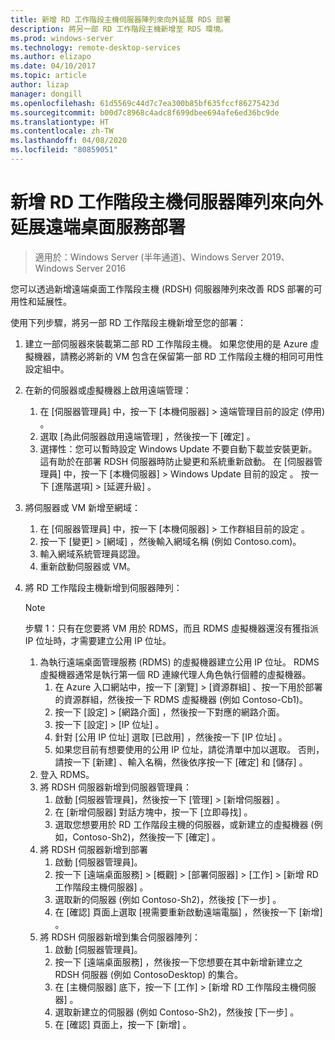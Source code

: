 ```yaml
---
title: 新增 RD 工作階段主機伺服器陣列來向外延展 RDS 部署
description: 將另一部 RD 工作階段主機新增至 RDS 環境。
ms.prod: windows-server
ms.technology: remote-desktop-services
ms.author: elizapo
ms.date: 04/10/2017
ms.topic: article
author: lizap
manager: dongill
ms.openlocfilehash: 61d5569c44d7c7ea300b85bf635fccf86275423d
ms.sourcegitcommit: b00d7c8968c4adc8f699dbee694afe6ed36bc9de
ms.translationtype: HT
ms.contentlocale: zh-TW
ms.lasthandoff: 04/08/2020
ms.locfileid: "80859051"
---
```

# <a name="scale-out-your-remote-desktop-services-deployment-by-adding-an-rd-session-host-farm"></a>新增 RD 工作階段主機伺服器陣列來向外延展遠端桌面服務部署

>適用於：Windows Server (半年通道)、Windows Server 2019、Windows Server 2016

您可以透過新增遠端桌面工作階段主機 (RDSH) 伺服器陣列來改善 RDS 部署的可用性和延展性。   
  
 
使用下列步驟，將另一部 RD 工作階段主機新增至您的部署：  
  
1. 建立一部伺服器來裝載第二部 RD 工作階段主機。 如果您使用的是 Azure 虛擬機器，請務必將新的 VM 包含在保留第一部 RD 工作階段主機的相同可用性設定組中。
2. 在新的伺服器或虛擬機器上啟用遠端管理：
   1. 在 [伺服器管理員] 中，按一下 [本機伺服器] > 遠端管理目前的設定 (停用)  。 
   2. 選取 [為此伺服器啟用遠端管理]  ，然後按一下 [確定]  。 
   3. 選擇性：您可以暫時設定 Windows Update 不要自動下載並安裝更新。 這有助於在部署 RDSH 伺服器時防止變更和系統重新啟動。 在 [伺服器管理員] 中，按一下 [本機伺服器] > Windows Update 目前的設定  。 按一下 [進階選項] > [延遲升級]  。 
3. 將伺服器或 VM 新增至網域：
   1. 在 [伺服器管理員] 中，按一下 [本機伺服器] > 工作群組目前的設定  。 
   2. 按一下 [變更] > [網域]  ，然後輸入網域名稱 (例如 Contoso.com)。 
   3. 輸入網域系統管理員認證。 
   4. 重新啟動伺服器或 VM。
4. 將 RD 工作階段主機新增到伺服器陣列：
   >[!NOTE] 
   > 步驟 1：只有在您要將 VM 用於 RDMS，而且 RDMS 虛擬機器還沒有獲指派 IP 位址時，才需要建立公用 IP 位址。
   
   1. 為執行遠端桌面管理服務 (RDMS) 的虛擬機器建立公用 IP 位址。 RDMS 虛擬機器通常是執行第一個 RD 連線代理人角色執行個體的虛擬機器。  
       1. 在 Azure 入口網站中，按一下 [瀏覽] > [資源群組]  、按一下用於部署的資源群組，然後按一下 RDMS 虛擬機器 (例如 Contoso-Cb1)。  
       2. 按一下 [設定] > [網路介面]  ，然後按一下對應的網路介面。   
       3. 按一下 [設定] > [IP 位址]  。
       4. 針對 [公用 IP 位址]  選取 [已啟用]  ，然後按一下 [IP 位址]  。   
       5. 如果您目前有想要使用的公用 IP 位址，請從清單中加以選取。 否則，請按一下 [新建]  、輸入名稱，然後依序按一下 [確定]  和 [儲存]  。   
   2. 登入 RDMS。
   3. 將 RDSH 伺服器新增到伺服器管理員：   
       1. 啟動 [伺服器管理員]，然後按一下 [管理] > [新增伺服器]  。   
       2. 在 [新增伺服器] 對話方塊中，按一下 [立即尋找]  。   
       3. 選取您想要用於 RD 工作階段主機的伺服器，或新建立的虛擬機器 (例如，Contoso-Sh2)，然後按一下 [確定]  。
   4. 將 RDSH 伺服器新增到部署
       1. 啟動 [伺服器管理員]。  
       2. 按一下 [遠端桌面服務] > [概觀] > [部署伺服器] > [工作] > [新增 RD 工作階段主機伺服器]  。   
       3. 選取新的伺服器 (例如 Contoso-Sh2)，然後按 [下一步]  。  
       4. 在 [確認] 頁面上選取 [視需要重新啟動遠端電腦]  ，然後按一下 [新增]  。   
   5. 將 RDSH 伺服器新增到集合伺服器陣列：
       1. 啟動 [伺服器管理員]。   
       2. 按一下 [遠端桌面服務]  ，然後按一下您想要在其中新增新建立之 RDSH 伺服器 (例如 ContosoDesktop) 的集合。   
       3. 在 [主機伺服器]  底下，按一下 [工作] > [新增 RD 工作階段主機伺服器]  。   
       4. 選取新建立的伺服器 (例如 Contoso-Sh2)，然後按 [下一步]  。   
       5. 在 [確認] 頁面上，按一下 [新增]  。   

